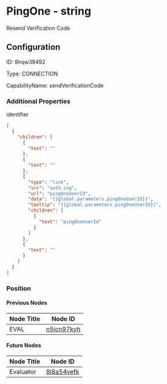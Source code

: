 # PingOne - string 
Resend Verification Code
## Configuration
ID:  9lrqw38492

Type: CONNECTION 

CapabilityName: sendVerificationCode






### Additional Properties
identifier
```json 
[
  {
    "children": [
      {
        "text": ""
      },
      {
        "text": ""
      },
      {
        "type": "link",
        "src": "auth.svg",
        "url": "pingOneUserId",
        "data": "{{global.parameters.pingOneUserId}}",
        "tooltip": "{{global.parameters.pingOneUserId}}",
        "children": [
          {
            "text": "pingOneUserId"
          }
        ]
      },
      {
        "text": ""
      }
    ]
  }
]
```





### Position

#### Previous Nodes
| Node Title | Node ID |
| :------------- | ------------ |
| EVAL | [n5icn97kyh](./n5icn97kyh.md) | 
 
 #### Future Nodes
| Node Title | Node ID |
| :------------- | ------------ |
| Evaluator |[8l8a54vefk](./8l8a54vefk.md) | 
